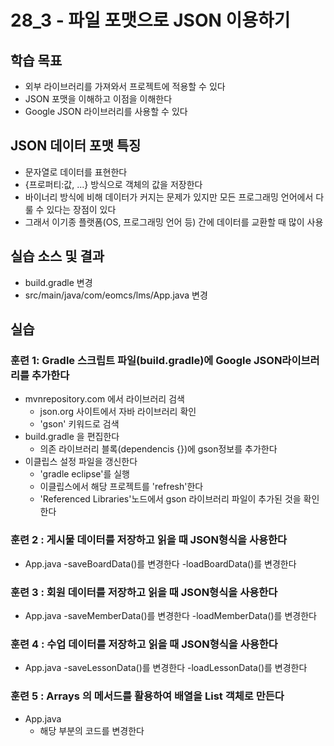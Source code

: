 # 28_3 - 파일 포맷으로 JSON 이용하기

## 학습 목표

- 외부 라이브러리를 가져와서 프로젝트에 적용할 수 있다
- JSON 포맷을 이해하고 이점을 이해한다
- Google JSON 라이브러리를 사용할 수 있다

## JSON 데이터 포맷 특징

- 문자열로 데이터를 표현한다
- {프로퍼티:값, ...} 방식으로 객체의 값을 저장한다
- 바이너리 방식에 비해 데이터가 커지는 문제가 있지만
  모든 프로그래밍 언어에서 다룰 수 있다는 장점이 있다
- 그래서 이기종 플랫폼(OS, 프로그래밍 언어 등) 간에 데이터를 교환할 때 많이 사용

## 실습 소스 및 결과
- build.gradle 변경
- src/main/java/com/eomcs/lms/App.java 변경
  
## 실습

### 훈련 1: Gradle 스크립트 파일(build.gradle)에 Google JSON라이브러리를 추가한다

- mvnrepository.com 에서 라이브러리 검색
  - json.org 사이트에서 자바 라이브러리 확인
  - 'gson' 키워드로 검색
- build.gradle 을 편집한다
  - 의존 라이브러리 블록(dependencis {})에 gson정보를 추가한다
- 이클립스 설정 파일을 갱신한다
  - 'gradle eclipse'를 실행
  - 이클립스에서 해당 프로젝트를 'refresh'한다
  - 'Referenced Libraries'노드에서 gson 라이브러리 파일이 추가된 것을 확인한다
  
### 훈련 2 : 게시물 데이터를 저장하고 읽을 때 JSON형식을 사용한다

- App.java
  -saveBoardData()를 변경한다
  -loadBoardData()를 변경한다
  
### 훈련 3 : 회원 데이터를 저장하고 읽을 때 JSON형식을 사용한다

- App.java
  -saveMemberData()를 변경한다
  -loadMemberData()를 변경한다
  
### 훈련 4 : 수업 데이터를 저장하고 읽을 때 JSON형식을 사용한다

- App.java
  -saveLessonData()를 변경한다
  -loadLessonData()를 변경한다

### 훈련 5 : Arrays 의 메서드를 활용하여 배열을 List 객체로 만든다

- App.java
  - 해당 부분의 코드를 변경한다







